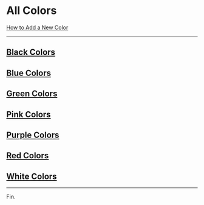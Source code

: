 # All Colors

[How to Add a New Color](./add-new-color.md)

----

## [Black Colors](./black-colors.md)

## [Blue Colors](./blue-colors.md)

## [Green Colors](./green-colors.md)

## [Pink Colors](./pink-colors-by-luminance.md)

## [Purple Colors](./purple-colors-by-luminance.md)

## [Red Colors](./red-colors-by-luminance.md)

## [White Colors](./white-colors-by-luminance.md)

----

Fin.
